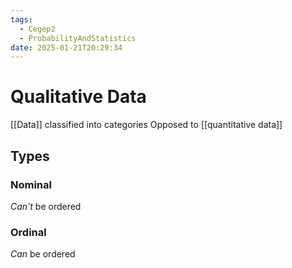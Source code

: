 ```yaml
---
tags:
  - Cegep2
  - ProbabilityAndStatistics
date: 2025-01-21T20:29:34
---
```


# Qualitative Data

[[Data]] classified into categories
Opposed to [[quantitative data]]

## Types

### Nominal

*Can't* be ordered

### Ordinal

*Can* be ordered